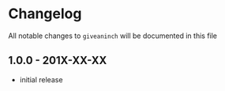 # Changelog

All notable changes to `giveaninch` will be documented in this file

## 1.0.0 - 201X-XX-XX

- initial release
